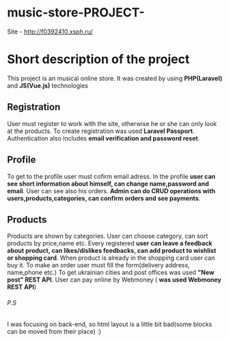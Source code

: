 # music-store-PROJECT-

Site - http://f0392410.xsph.ru/

# Short description of the project 
This project is an musical online store.
It was created by using **PHP(Laravel)** and **JS(Vue.js)** technologies

## Registration
User must register to work with the site, otherwise he or she can only look at the products.
To create registration was used **Laravel Passport**.
Authentication also includes **email verification and password reset**.
## Profile
To get to the profile user must cofirm email adress.
In the profile **user can see short information about himself, can change name,password and email**.
User can see also his orders.
**Admin can do CRUD operations with users,products,categories, can confirm orders and see payments**.
## Products
Products are shown by categories. User can choose category, can sort products by price,name etc.
Every registered **user can leave a feedback about product, can likes/dislikes feedbacks, can add product to wishlist or shopping card**.
When product is already in the shopping card user can buy it.
To make an order user must fill the form(delivery address, name,phone etc.) 
To get ukrainian cities and post offices was used **"New post" REST API**.
User can pay online by Webmoney ( **was used Webmoney REST API**)

###### P.S
I was focusing on back-end, so html layout is a little bit bad(some blocks can be moved from their place)  :)




